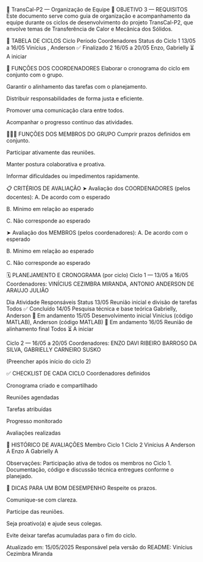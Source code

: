 📘 TransCal-P2 — Organização de Equipe
🎯 OBJETIVO 3 — REQUISITOS
Este documento serve como guia de organização e acompanhamento da equipe durante os ciclos de desenvolvimento do projeto TransCal-P2, que envolve temas de Transferência de Calor e Mecânica dos Sólidos.

📅 TABELA DE CICLOS
Ciclo	Período	Coordenadores	Status do Ciclo
1	13/05 a 16/05	Vinícius , Anderson	✅ Finalizado
2	16/05 a 20/05	Enzo, Gabrielly	⏳ A iniciar

🧩 FUNÇÕES DOS COORDENADORES
Elaborar o cronograma do ciclo em conjunto com o grupo.

Garantir o alinhamento das tarefas com o planejamento.

Distribuir responsabilidades de forma justa e eficiente.

Promover uma comunicação clara entre todos.

Acompanhar o progresso contínuo das atividades.

🧑‍🤝‍🧑 FUNÇÕES DOS MEMBROS DO GRUPO
Cumprir prazos definidos em conjunto.

Participar ativamente das reuniões.

Manter postura colaborativa e proativa.

Informar dificuldades ou impedimentos rapidamente.

📋 CRITÉRIOS DE AVALIAÇÃO
➤ Avaliação dos COORDENADORES (pelos docentes):
A. De acordo com o esperado

B. Mínimo em relação ao esperado

C. Não corresponde ao esperado

➤ Avaliação dos MEMBROS (pelos coordenadores):
A. De acordo com o esperado

B. Mínimo em relação ao esperado

C. Não corresponde ao esperado

🗓️ PLANEJAMENTO E CRONOGRAMA (por ciclo)
Ciclo 1 — 13/05 a 16/05
Coordenadores: VINÍCIUS CEZIMBRA MIRANDA, ANTONIO ANDERSON DE ARAUJO JULIÃO

Dia	Atividade	Responsáveis	Status
13/05	Reunião inicial e divisão de tarefas	Todos	✅ Concluído
14/05	Pesquisa técnica e base teórica	Gabrielly, Anderson	🔄 Em andamento
15/05	Desenvolvimento inicial	Vinícius (código MATLAB), Anderson	(código MATLAB) 🔄 Em andamento
16/05	Reunião de alinhamento final	Todos	⏳ A iniciar

Ciclo 2 — 16/05 a 20/05
Coordenadores: ENZO DAVI RIBEIRO BARROSO DA SILVA, GABRIELLY CARNEIRO SUSKO

(Preencher após início do ciclo 2)

✅ CHECKLIST DE CADA CICLO
 Coordenadores definidos

 Cronograma criado e compartilhado

 Reuniões agendadas

 Tarefas atribuídas

 Progresso monitorado

 Avaliações realizadas


📝 HISTÓRICO DE AVALIAÇÕES
Membro	Ciclo 1	Ciclo 2
Vinícius  A	
Anderson  A	
Enzo      A	
Gabrielly A		

Observações: Participação ativa de todos os membros no Ciclo 1. Documentação, código e discussão técnica entregues conforme o planejado.

🧠 DICAS PARA UM BOM DESEMPENHO
Respeite os prazos.

Comunique-se com clareza.

Participe das reuniões.

Seja proativo(a) e ajude seus colegas.

Evite deixar tarefas acumuladas para o fim do ciclo.

Atualizado em: 15/05/2025
Responsável pela versão do README: Vinícius Cezimbra Miranda